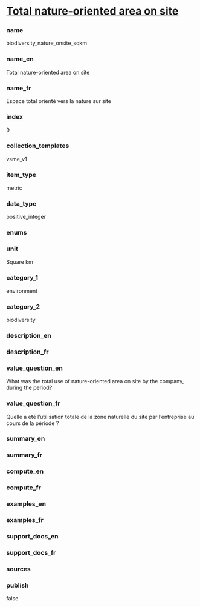 
# [Total nature-oriented area on site](#biodiversity_nature_onsite_sqkm)

### name

biodiversity_nature_onsite_sqkm

### name_en

Total nature-oriented area on site

### name_fr

Espace total orienté vers la nature sur site

### index

9

### collection_templates

vsme_v1

### item_type

metric

### data_type

positive_integer

### enums



### unit

Square km

### category_1

environment

### category_2

biodiversity

### description_en



### description_fr



### value_question_en

What was the total use of nature-oriented area on site by the company, during the period?

### value_question_fr

Quelle a été l’utilisation totale de la zone naturelle du site par l’entreprise au cours de
la période ?

### summary_en



### summary_fr



### compute_en



### compute_fr



### examples_en



### examples_fr



### support_docs_en



### support_docs_fr



### sources



### publish

false
